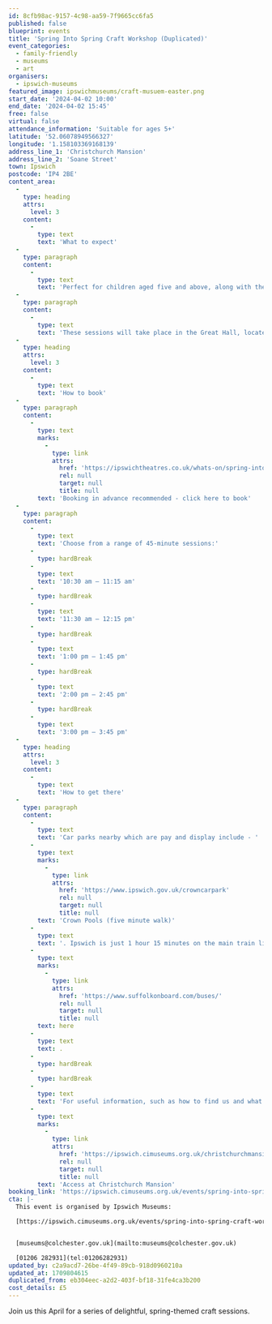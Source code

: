 ```yaml
---
id: 8cfb98ac-9157-4c98-aa59-7f9665cc6fa5
published: false
blueprint: events
title: 'Spring Into Spring Craft Workshop (Duplicated)'
event_categories:
  - family-friendly
  - museums
  - art
organisers:
  - ipswich-museums
featured_image: ipswichmuseums/craft-musuem-easter.png
start_date: '2024-04-02 10:00'
end_date: '2024-04-02 15:45'
free: false
virtual: false
attendance_information: 'Suitable for ages 5+'
latitude: '52.06078949566327'
longitude: '1.158103369168139'
address_line_1: 'Christchurch Mansion'
address_line_2: 'Soane Street'
town: Ipswich
postcode: 'IP4 2BE'
content_area:
  -
    type: heading
    attrs:
      level: 3
    content:
      -
        type: text
        text: 'What to expect'
  -
    type: paragraph
    content:
      -
        type: text
        text: 'Perfect for children aged five and above, along with their parents and carers, these interactive workshops offer a chance to create your own wiggly caterpillar, leaping hare, or pop-up chick. Bring home your handmade treasures and cherish the memories of crafting together.'
  -
    type: paragraph
    content:
      -
        type: text
        text: 'These sessions will take place in the Great Hall, located on the ground floor of Christchurch Mansion.'
  -
    type: heading
    attrs:
      level: 3
    content:
      -
        type: text
        text: 'How to book'
  -
    type: paragraph
    content:
      -
        type: text
        marks:
          -
            type: link
            attrs:
              href: 'https://ipswichtheatres.co.uk/whats-on/spring-into-spring-craft-workshop/'
              rel: null
              target: null
              title: null
        text: 'Booking in advance recommended - click here to book'
  -
    type: paragraph
    content:
      -
        type: text
        text: 'Choose from a range of 45-minute sessions:'
      -
        type: hardBreak
      -
        type: text
        text: '10:30 am – 11:15 am'
      -
        type: hardBreak
      -
        type: text
        text: '11:30 am – 12:15 pm'
      -
        type: hardBreak
      -
        type: text
        text: '1:00 pm – 1:45 pm'
      -
        type: hardBreak
      -
        type: text
        text: '2:00 pm – 2:45 pm'
      -
        type: hardBreak
      -
        type: text
        text: '3:00 pm – 3:45 pm'
  -
    type: heading
    attrs:
      level: 3
    content:
      -
        type: text
        text: 'How to get there'
  -
    type: paragraph
    content:
      -
        type: text
        text: 'Car parks nearby which are pay and display include - '
      -
        type: text
        marks:
          -
            type: link
            attrs:
              href: 'https://www.ipswich.gov.uk/crowncarpark'
              rel: null
              target: null
              title: null
        text: 'Crown Pools (five minute walk)'
      -
        type: text
        text: '. Ipswich is just 1 hour 15 minutes on the main train line from London to Norwich.  Arriving at Ipswich Station the museum is approximately 20 minute walk or short bus ride to the town centre. The museum is a five minute walk from Tower Ramparts bus station in the town centre - see the latest bus timetables '
      -
        type: text
        marks:
          -
            type: link
            attrs:
              href: 'https://www.suffolkonboard.com/buses/'
              rel: null
              target: null
              title: null
        text: here
      -
        type: text
        text: .
      -
        type: hardBreak
      -
        type: hardBreak
      -
        type: text
        text: 'For useful information, such as how to find us and what facilities Christchurch Mansion has, we recommend reading our Access information: '
      -
        type: text
        marks:
          -
            type: link
            attrs:
              href: 'https://ipswich.cimuseums.org.uk/christchurchmansionaccess/'
              rel: null
              target: null
              title: null
        text: 'Access at Christchurch Mansion'
booking_link: 'https://ipswich.cimuseums.org.uk/events/spring-into-spring-craft-workshop/'
cta: |-
  This event is organised by Ipswich Museums:

  [https://ipswich.cimuseums.org.uk/events/spring-into-spring-craft-workshop/](https://ipswich.cimuseums.org.uk/events/spring-into-spring-craft-workshop/) 


  [museums@colchester.gov.uk](mailto:museums@colchester.gov.uk)

  [01206 282931](tel:01206282931)
updated_by: c2a9acd7-26be-4f49-89cb-918d0960210a
updated_at: 1709804615
duplicated_from: eb304eec-a2d2-403f-bf18-31fe4ca3b200
cost_details: £5
---
```

Join us this April for a series of delightful, spring-themed craft sessions.